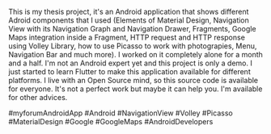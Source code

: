 This is my thesis project, it's an Android application that shows different Adroid components that I used (Elements of Material Design, Navigation View with its Navigation Graph 
and Navigation Drawer, Fragments, Google Maps integration inside a Fragment, HTTP request and HTTP response using Volley Library, how to use Picasso to work with photograpies, 
Menu, Navigation Bar 
and much more).
I worked on it completely alone for a month and a half. I'm not an Android expert yet and this project is only a demo. I just started to learn Flutter to make this application 
available for different platforms.
I live with an Open Source mind, so this source code is available for everyone. It's not a perfect work but maybe it can help you. 
I'm available for other advices. 

#myforumAndroidApp #Android #NavigationView #Volley #Picasso #MaterialDesign #Google #GoogleMaps #AndroidDevelopers
